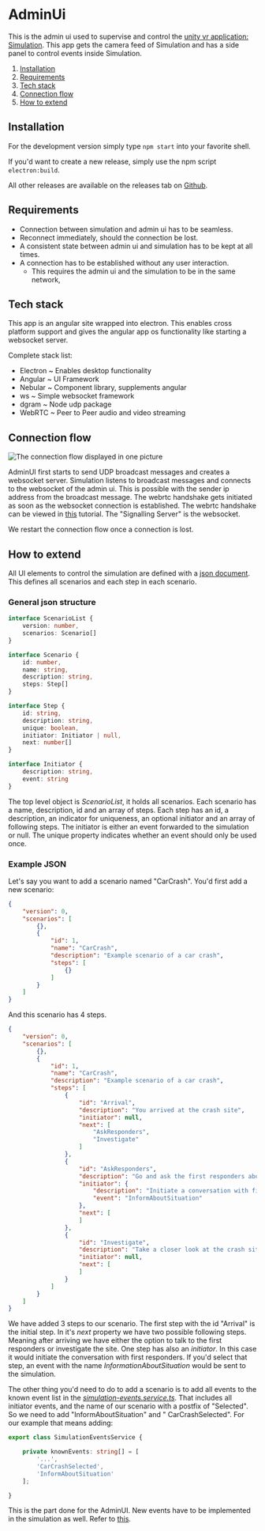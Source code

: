 # AdminUi

This is the admin ui used to supervise and control
the [unity vr application: Simulation](https://www.github.com/DangerSimulation/Simulation). This app gets the camera
feed of Simulation and has a side panel to control events inside Simulation.

1. [Installation](#installation)
2. [Requirements](#requirements)
3. [Tech stack](#tech-stack)
4. [Connection flow](#connection-flow)
5. [How to extend](#how-to-extend)

## Installation

For the development version simply type `npm start` into your favorite shell.

If you'd want to create a new release, simply use the npm script `electron:build`.

All other releases are available on the releases tab on [Github](https://github.com/DangerSimulation/AdminUI/releases).

## Requirements

- Connection between simulation and admin ui has to be seamless.
- Reconnect immediately, should the connection be lost.
- A consistent state between admin ui and simulation has to be kept at all times.
- A connection has to be established without any user interaction.
	- This requires the admin ui and the simulation to be in the same network,

## Tech stack

This app is an angular site wrapped into electron. This enables cross platform support and gives the angular app os
functionality like starting a websocket server.

Complete stack list:

- Electron ~ Enables desktop functionality
- Angular ~ UI Framework
- Nebular ~ Component library, supplements angular
- ws ~ Simple websocket framework
- dgram ~ Node udp package
- WebRTC ~ Peer to Peer audio and video streaming

## Connection flow

![The connection flow displayed in one picture](https://github.com/DangerSimulation/Documentation/blob/main/Files/ConnectionFlow.png?raw=true)

AdminUI first starts to send UDP broadcast messages and creates a websocket server. Simulation listens to broadcast
messages and connects to the websocket of the admin ui. This is possible with the sender ip address from the broadcast
message. The webrtc handshake gets initiated as soon as the websocket connection is established. The webrtc handshake
can be viewed in [this](https://developer.mozilla.org/en-US/docs/Web/API/WebRTC_API/Signaling_and_video_calling)
tutorial. The "Signalling Server" is the websocket.

We restart the connection flow once a connection is lost.

## How to extend

All UI elements to control the simulation are defined with a [json document](src/assets/simulation-scenarios.json). This
defines all scenarios and each step in each scenario.

### General json structure

```typescript
interface ScenarioList {
	version: number,
	scenarios: Scenario[]
}

interface Scenario {
	id: number,
	name: string,
	description: string,
	steps: Step[]
}

interface Step {
	id: string,
	description: string,
	unique: boolean,
	initiator: Initiator | null,
	next: number[]
}

interface Initiator {
	description: string,
	event: string
}
```

The top level object is *ScenarioList*, it holds all scenarios. Each scenario has a name, description, id and an array
of steps. Each step has an id, a description, an indicator for uniqueness, an optional initiator and an array of
following steps. The initiator is either an event forwarded to the simulation or null. The unique property indicates
whether an event should only be used once.

### Example JSON

Let's say you want to add a scenario named "CarCrash". You'd first add a new scenario:

```json
{
	"version": 0,
	"scenarios": [
		{},
		{
			"id": 1,
			"name": "CarCrash",
			"description": "Example scenario of a car crash",
			"steps": [
				{}
			]
		}
	]
}
```

And this scenario has 4 steps.

```json
{
	"version": 0,
	"scenarios": [
		{},
		{
			"id": 1,
			"name": "CarCrash",
			"description": "Example scenario of a car crash",
			"steps": [
				{
					"id": "Arrival",
					"description": "You arrived at the crash site",
					"initiator": null,
					"next": [
						"AskResponders",
						"Investigate"
					]
				},
				{
					"id": "AskResponders",
					"description": "Go and ask the first responders about the situation",
					"initiator": {
						"description": "Initiate a conversation with first responders",
						"event": "InformAboutSituation"
					},
					"next": [
					]
				},
				{
					"id": "Investigate",
					"description": "Take a closer look at the crash site",
					"initiator": null,
					"next": [
					]
				}
			]
		}
	]
}
```

We have added 3 steps to our scenario. The first step with the id "Arrival" is the initial step. In it's *next* property
we have two possible following steps. Meaning after arriving we have either the option to talk to the first responders
or investigate the site. One step has also an *initiator*. In this case it would initiate the conversation with first
responders. If you'd select that step, an event with the name *InformationAboutSituation* would be sent to the
simulation.

The other thing you'd need to do to add a scenario is to add all events to the known event list in the
[*simulation-events.service.ts*](src/common/service/simulation-events.service.ts). That includes all initiator events,
and the name of our scenario with a postfix of "Selected". So we need to add "InformAboutSituation" and "
CarCrashSelected". For our example that means adding:

```typescript
export class SimulationEventsService {

	private knownEvents: string[] = [
		'...',
		'CarCrashSelected',
		'InformAboutSituation'
	];

}
```

This is the part done for the AdminUI. New events have to be implemented in the simulation as well. Refer
to [this](https://github.com/DangerSimulation/Simulation).
